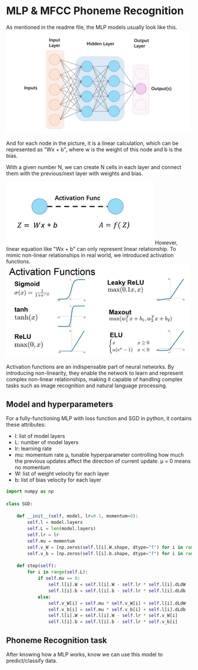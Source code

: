 # MLP & MFCC Phoneme Recognition

As mentioned in the readme file, the MLP models usually look like this. 
<img src="MLP/mlp.jpg" width="500" />

And for each node in the picture, it is a linear calculation, which can be represented as "Wx + b", where w is the weight of this node and b is the bias. 

With a given number N, we can create N cells in each layer and connect them with the previous/next layer with weights and bias.

<img src="MLP/cell.jpg" width="400" />
However, linear equation like "Wx + b" can only represent linear relationship. To mimic non-linear relationships in real world, we introduced activation functions.


<img src="MLP/activation.jpg" width="500" />

Activation functions are an indispensable part of neural networks. By introducing non-linearity, they enable the network to learn and represent complex non-linear relationships, 
making it capable of handling complex tasks such as image recognition and natural language processing.

## Model and hyperparameters
For a fully-functioning MLP with loss function and SGD in python, it contains these attributes:
- l: list of model layers
- L: number of model layers
- lr: learning rate
- mu: momentum rate µ, tunable hyperparameter controlling how much the previous updates affect
the direction of current update. µ = 0 means no momentum
- W: list of weight velocity for each layer
- b: list of bias velocity for each layer

```python
import numpy as np

class SGD:

    def __init__(self, model, lr=0.1, momentum=0):
        self.l = model.layers
        self.L = len(model.layers)
        self.lr = lr
        self.mu = momentum
        self.v_W = [np.zeros(self.l[i].W.shape, dtype="f") for i in range(self.L)]
        self.v_b = [np.zeros(self.l[i].b.shape, dtype="f") for i in range(self.L)]

    def step(self):
        for i in range(self.L):
            if self.mu == 0:
                self.l[i].W = self.l[i].W - self.lr * self.l[i].dLdW
                self.l[i].b = self.l[i].b - self.lr * self.l[i].dLdb
            else:
                self.v_W[i] = self.mu * self.v_W[i] + self.l[i].dLdW
                self.v_b[i] = self.mu * self.v_b[i] + self.l[i].dLdb
                self.l[i].W = self.l[i].W - self.lr * self.v_W[i]
                self.l[i].b = self.l[i].b - self.lr * self.v_b[i]
```

## Phoneme Recognition task
After knowing how a MLP works, know we can use this model to predict/classify data. 


